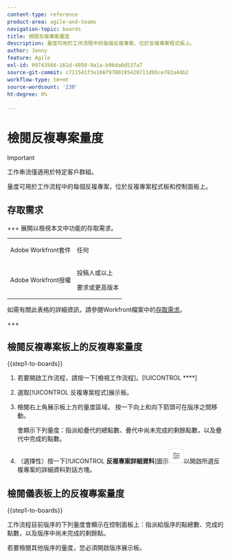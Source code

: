 ```yaml
---
content-type: reference
product-area: agile-and-teams
navigation-topic: boards
title: 檢閱反複專案量度
description: 量度可用於工作流程中的每個反複專案，位於反複專案程式板上。
author: Jenny
feature: Agile
exl-id: 09743566-161d-4850-9a1a-b96da6d537a7
source-git-commit: c711541f3e166f9700195420711d95ce782a44b2
workflow-type: tm+mt
source-wordcount: '230'
ht-degree: 0%

---
```


# 檢閱反複專案量度

>[!IMPORTANT]
>
>工作串流僅適用於特定客戶群組。

量度可用於工作流程中的每個反複專案，位於反複專案程式板和控制面板上。

## 存取需求

+++ 展開以檢視本文中功能的存取需求。

<table style="table-layout:auto"> 
 <col> 
 <col> 
 <tbody> 
  <tr> 
   <td role="rowheader">Adobe Workfront套件</td> 
   <td> <p>任何</p> </td> 
  </tr> 
  <tr> 
   <td role="rowheader">Adobe Workfront授權</td> 
   <td> 
   <p>投稿人或以上</p> 
   <p>要求或更高版本</p>
   </td> 
  </tr> 
 </tbody> 
</table>

如需有關此表格的詳細資訊，請參閱Workfront檔案中的[存取需求](/help/quicksilver/administration-and-setup/add-users/access-levels-and-object-permissions/access-level-requirements-in-documentation.md)。

+++

## 檢閱反複專案板上的反複專案量度

{{step1-to-boards}}

1. 若要開啟工作流程，請按一下[檢視工作流程]。[!UICONTROL ****]
1. 選取[!UICONTROL 反複專案程式]展示板。
1. 檢閱右上角展示板上方的量度區域。 按一下向上和向下箭頭可在版序之間移動。

   會顯示下列量度：指派給疊代的總點數、疊代中尚未完成的剩餘點數，以及疊代中完成的點數。

1. （選擇性）按一下&#x200B;[!UICONTROL **反複專案詳細資料**]&#x200B;圖示![反複專案詳細資料](assets/iteration-details-button.png)以開啟所選反複專案的詳細資料對話方塊。

## 檢閱儀表板上的反複專案量度

{{step1-to-boards}}

工作流程目前版序的下列量度會顯示在控制面板上：指派給版序的點總數、完成的點數，以及版序中尚未完成的剩餘點。

若要檢閱其他版序的量度，您必須開啟版序展示板。
